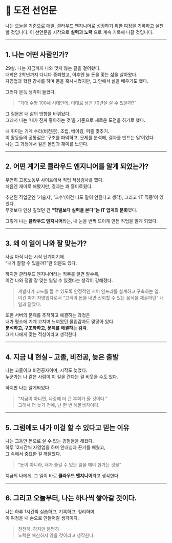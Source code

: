 # 🚀 도전 선언문

나는 오늘을 기준으로 매일,
클라우드 엔지니어로 성장하기 위한 여정을 기록하고 실천할 것입니다.
이 선언문을 시작으로 **실력과 노력** 으로 계속 기록해 나갈 것입니다.

---

## 1. 나는 어떤 사람인가?

29살. 나는 지금까지 나와 맞지 않는 길을 걸어왔다.  
대학은 2학년까지 다니다 중퇴했고, 이후엔 늘 돈을 좇는 삶을 살아왔다.  
자영업과 학원 강사를 하며 몸을 혹사시켰지만, 그 안에서 삶을 배우기도 했다.

그러다 문득 생각이 들었다.

> “기대 수명 100세 시대인데, 이대로 남은 70년을 살 수 있을까?”

그 질문은 내 삶의 방향을 바꿔놨다.  
그래서 나는 ‘내가 진짜 좋아하는 것’을 기준으로 새로운 도전을 하기로 했다.

내 취미는 기계 수리(비전문), 조립, 베이킹, 퍼즐 맞추기.  
이 활동들의 공통점은 ‘구조를 파악하고, 문제를 분석해, 결과를 만드는 일’이었다.  
나는 그 과정에서 깊은 몰입과 재미를 느낀다.

---

## 2. 어떤 계기로 클라우드 엔지니어를 알게 되었는가?

우연히 고용노동부 사이트에서 직업 적성검사를 했다.  
처음엔 재미로 해봤지만, 결과는 꽤 흥미로웠다.

추천된 직업군엔 ‘기술자’, ‘교수’(이건 나도 말이 안된다고 생각), 그리고 ‘IT 직종’이 있었다.  
무엇보다 인상 깊었던 건 **“학벌보다 실력을 본다”는 IT 업계의 문화**였다.

그렇게 나는 **클라우드 엔지니어**라는, 내 눈을 번쩍 뜨이게 만든 직업을 알게 되었다.

---

## 3. 왜 이 일이 나와 잘 맞는가?

사실 아직 나는 시작 단계이기에.  
“내가 잘할 수 있을까?”란 의문도 있다.

하지만 클라우드 엔지니어라는 직무를 알면 알수록,  
이건 나와 정말 잘 맞는 일일 수 있겠다는 생각이 강해졌다.

> 개발자가 코드를 짤 수 있도록 안정적인 서버 인프라를 설계하고 구축하는 일.  
> 이건 마치 자영업자로서 “고객이 돈을 내면 신뢰할 수 있는 음식을 제공하던” 내 일과 닮았다.

또한 서버의 문제를 추적하고 해결하는 과정은  
내가 평소에 기계 고치며 느껴왔던 몰입감과도 맞닿아 있다.  
**분석하고, 구조화하고, 문제를 해결하는 감각**.  
그게 나에게 맞는 적성이라고 생각한다.

---

## 4. 지금 내 현실 – 고졸, 비전공, 늦은 출발

나는 고졸이고 비전공자이며, 시작도 늦었다.  
누군가는 나 같은 사람이 이 길을 간다는 걸 비웃을 수도 있다.

하지만 나는 알게되었다.  
> “지금이 아니면, 나중에 더 큰 후회가 올 것이다.”  
> 그래서 더 늦기 전에, 난 한 번 해볼생각이다.

---

## 5. 그럼에도 내가 이걸 할 수 있다고 믿는 이유

나는 그동안 돈으로 살 수 없는 경험들을 해왔다.  
하루 12시간씩 자영업을 하며 인내심과 끈기를 배웠고,  
그 속에서 중요한 걸 깨달았다.

> “돈이 아니라, 내가 즐길 수 있는 일을 해야 한가는 것을”

지금의 나에게, 그 일이 바로 **클라우드 엔지니어**라고 생각한다.

---

## 6. 그리고 오늘부터, 나는 하나씩 쌓아갈 것이다.

나는 하루 1시간씩 실습하고, 기록하고, 정리하며  
이 여정을 내 손으로 만들어갈 생각이다.

> 천천히. 하지만 분명히  
> 노력은 배신하지 않을 것이라고 생각한다.
